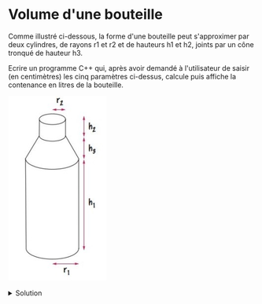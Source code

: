 # Volume d'une bouteille 

Comme illustré ci-dessous, la forme d'une bouteille peut s'approximer par deux cylindres, de rayons r1 et r2 et de hauteurs h1 et h2, joints par un cône tronqué de hauteur h3.

Ecrire un programme C++ qui, après avoir demandé à l'utilisateur de saisir (en centimètres) les cinq paramètres ci-dessus, calcule puis affiche la contenance en litres de la bouteille.

![bouteille](assets/03-10_bouteille.jpg)

<details>
<summary>Solution</summary>

~~~cpp
#include <iostream>
using namespace std;

int main() {

    const double pi = 3.14;

    const double cm3_en_litre = 1E-3; // 1 litre = 1000 cm3

    double r1, h1, // rayon [cm] et hauteur [cm] du cylindre 1
    r2, h2, // rayon [cm] et hauteur [cm] du cylindre 2
    h3;     // hauteur [cm] du tronc de cône

    // Saisies utilisateur (supposées correctes)
    cout << "Entrez le rayon du cylindre 1 [cm]      : ";
    cin >> r1;
    cout << "Entrez le rayon du cylindre 2 [cm]      : ";
    cin >> r2;
    cout << "Entrez la hauteur du cylindre 1 [cm]    : ";
    cin >> h1;
    cout << "Entrez la hauteur du cylindre 2 [cm]    : ";
    cin >> h2;
    cout << "Entrez la hauteur du tronc de cone [cm] : ";
    cin >> h3;

    // Calculs des divers volumes [cm3] et du volume total [litre]
    const double volume_cylindre_1 = pi * r1 * r1 * h1;
    const double volume_cylindre_2 = pi * r2 * r2 * h2;
    const double volume_cone = pi * (r1 * r1 + r1 * r2 + r2 * r2) * h3 / 3;

    const double volume_total = (volume_cylindre_1 + volume_cylindre_2 + volume_cone) * cm3_en_litre;


    // Affichage du résultat
    cout << "\nLa contenance de la bouteille est de "
         << volume_total << " litre"
         << (volume_total < 2 ? "" : "s") << "." << endl;

    return 0;
}
~~~
   
   



</details>